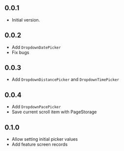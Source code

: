 ## 0.0.1
- Initial version.

## 0.0.2
- Add `DropdownDatePicker`
- Fix bugs 

## 0.0.3
- Add `DropdownDistancePicker` and `DropdownTimePicker`

## 0.0.4
- Add `DropdownPacePicker`
- Save current scroll item with PageStorage

## 0.1.0
- Allow setting initial picker values
- Add feature screen records